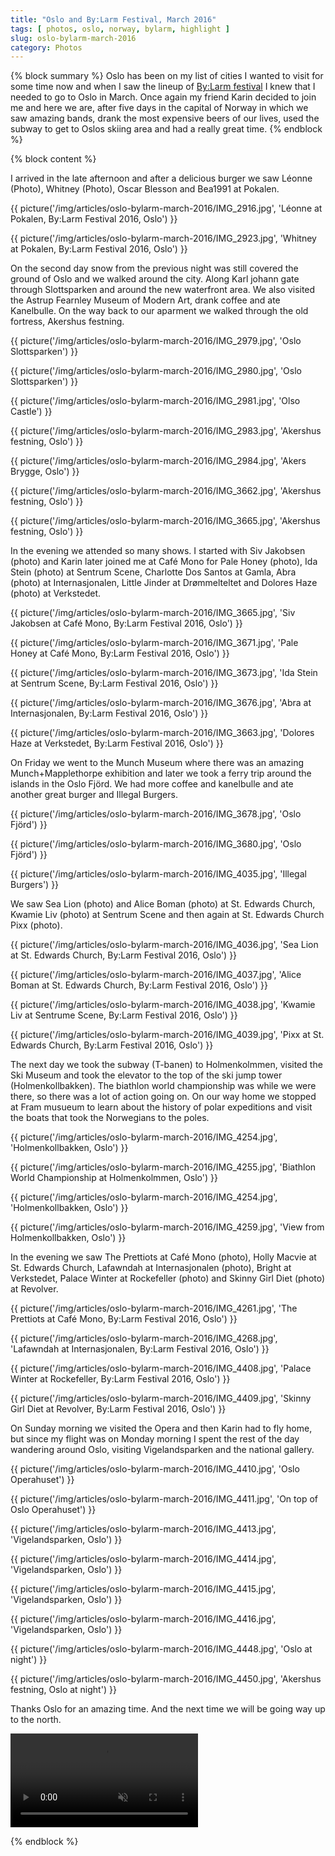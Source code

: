 ```yaml
---
title: "Oslo and By:Larm Festival, March 2016"
tags: [ photos, oslo, norway, bylarm, highlight ]
slug: oslo-bylarm-march-2016
category: Photos
---
```

{% block summary %}
Oslo has been on my list of cities I wanted to visit for some time now and when I saw the lineup of [By:Larm festival](http://bylarm.no) I knew that I needed to go to Oslo in March. Once again my friend Karin decided to join me and here we are, after five days in the capital of Norway in which we saw amazing bands, drank the most expensive beers of our lives, used the subway to get to Oslos skiing area and had a really great time.
{% endblock %}

{% block content %}

I arrived in the late afternoon and after a delicious burger we saw Léonne (Photo), Whitney (Photo), Oscar Blesson and Bea1991 at Pokalen.

{{ picture('/img/articles/oslo-bylarm-march-2016/IMG_2916.jpg', 'Léonne at Pokalen, By:Larm Festival 2016, Oslo') }}

{{ picture('/img/articles/oslo-bylarm-march-2016/IMG_2923.jpg', 'Whitney at Pokalen, By:Larm Festival 2016, Oslo') }}

On the second day snow from the previous night was still covered the ground of Oslo and we walked around the city. Along Karl johann gate through Slottsparken and around the new waterfront area. We also visited the Astrup Fearnley Museum of Modern Art, drank coffee and ate Kanelbulle. On the way back to our aparment we walked through the old fortress, Akershus festning.

{{ picture('/img/articles/oslo-bylarm-march-2016/IMG_2979.jpg', 'Oslo Slottsparken') }}

{{ picture('/img/articles/oslo-bylarm-march-2016/IMG_2980.jpg', 'Oslo Slottsparken') }}

{{ picture('/img/articles/oslo-bylarm-march-2016/IMG_2981.jpg', 'Olso Castle') }}

{{ picture('/img/articles/oslo-bylarm-march-2016/IMG_2983.jpg', 'Akershus festning, Oslo') }}

{{ picture('/img/articles/oslo-bylarm-march-2016/IMG_2984.jpg', 'Akers Brygge, Oslo') }}

{{ picture('/img/articles/oslo-bylarm-march-2016/IMG_3662.jpg', 'Akershus festning, Oslo') }}

{{ picture('/img/articles/oslo-bylarm-march-2016/IMG_3665.jpg', 'Akershus festning, Oslo') }}

In the evening we attended so many shows. I started with Siv Jakobsen (photo) and Karin later joined me at Café Mono for Pale Honey (photo), Ida Stein (photo) at Sentrum Scene, Charlotte Dos Santos at Gamla, Abra (photo) at Internasjonalen, Little Jinder at Drømmelteltet and Dolores Haze (photo) at Verkstedet.

{{ picture('/img/articles/oslo-bylarm-march-2016/IMG_3665.jpg', 'Siv Jakobsen at Café Mono, By:Larm Festival 2016, Oslo') }}

{{ picture('/img/articles/oslo-bylarm-march-2016/IMG_3671.jpg', 'Pale Honey at Café Mono, By:Larm Festival 2016, Oslo') }}

{{ picture('/img/articles/oslo-bylarm-march-2016/IMG_3673.jpg', 'Ida Stein at Sentrum Scene, By:Larm Festival 2016, Oslo') }}

{{ picture('/img/articles/oslo-bylarm-march-2016/IMG_3676.jpg', 'Abra at Internasjonalen, By:Larm Festival 2016, Oslo') }}

{{ picture('/img/articles/oslo-bylarm-march-2016/IMG_3663.jpg', 'Dolores Haze at Verkstedet, By:Larm Festival 2016, Oslo') }}

On Friday we went to the Munch Museum where there was an amazing Munch+Mapplethorpe exhibition and later we took a ferry trip around the islands in the Oslo Fjörd. We had more coffee and kanelbulle and ate another great burger and Illegal Burgers.

{{ picture('/img/articles/oslo-bylarm-march-2016/IMG_3678.jpg', 'Oslo Fjörd') }}

{{ picture('/img/articles/oslo-bylarm-march-2016/IMG_3680.jpg', 'Oslo Fjörd') }}

{{ picture('/img/articles/oslo-bylarm-march-2016/IMG_4035.jpg', 'Illegal Burgers') }}

We saw Sea Lion (photo) and Alice Boman (photo) at St. Edwards Church, Kwamie Liv (photo) at Sentrum Scene and then again at St. Edwards Church Pixx (photo).

{{ picture('/img/articles/oslo-bylarm-march-2016/IMG_4036.jpg', 'Sea Lion at St. Edwards Church, By:Larm Festival 2016, Oslo') }}

{{ picture('/img/articles/oslo-bylarm-march-2016/IMG_4037.jpg', 'Alice Boman at St. Edwards Church, By:Larm Festival 2016, Oslo') }}

{{ picture('/img/articles/oslo-bylarm-march-2016/IMG_4038.jpg', 'Kwamie Liv at Sentrume Scene, By:Larm Festival 2016, Oslo') }}

{{ picture('/img/articles/oslo-bylarm-march-2016/IMG_4039.jpg', 'Pixx at St. Edwards Church, By:Larm Festival 2016, Oslo') }}

The next day we took the subway (T-banen) to Holmenkolmmen, visited the Ski Museum and took the elevator to the top of the ski jump tower (Holmenkollbakken). The biathlon world championship was while we were there, so there was a lot of action going on. On our way home we stopped at Fram musueum to learn about the history of polar expeditions and visit the boats that took the Norwegians to the poles.

{{ picture('/img/articles/oslo-bylarm-march-2016/IMG_4254.jpg', 'Holmenkollbakken, Oslo') }}

{{ picture('/img/articles/oslo-bylarm-march-2016/IMG_4255.jpg', 'Biathlon World Championship at Holmenkolmmen, Oslo') }}

{{ picture('/img/articles/oslo-bylarm-march-2016/IMG_4254.jpg', 'Holmenkollbakken, Oslo') }}

{{ picture('/img/articles/oslo-bylarm-march-2016/IMG_4259.jpg', 'View from Holmenkollbakken, Oslo') }}

In the evening we saw The Prettiots at Café Mono (photo), Holly Macvie at St. Edwards Church, Lafawndah at Internasjonalen (photo), Bright at Verkstedet, Palace Winter at Rockefeller (photo) and Skinny Girl Diet (photo) at Revolver.

{{ picture('/img/articles/oslo-bylarm-march-2016/IMG_4261.jpg', 'The Prettiots at Café Mono, By:Larm Festival 2016, Oslo') }}

{{ picture('/img/articles/oslo-bylarm-march-2016/IMG_4268.jpg', 'Lafawndah at Internasjonalen, By:Larm Festival 2016, Oslo') }}

{{ picture('/img/articles/oslo-bylarm-march-2016/IMG_4408.jpg', 'Palace Winter at Rockefeller, By:Larm Festival 2016, Oslo') }}

{{ picture('/img/articles/oslo-bylarm-march-2016/IMG_4409.jpg', 'Skinny Girl Diet at Revolver, By:Larm Festival 2016, Oslo') }}

On Sunday morning we visited the Opera and then Karin had to fly home, but since my flight was on Monday morning I spent the rest of the day wandering around Oslo, visiting Vigelandsparken and the national gallery.

{{ picture('/img/articles/oslo-bylarm-march-2016/IMG_4410.jpg', 'Oslo Operahuset') }}

{{ picture('/img/articles/oslo-bylarm-march-2016/IMG_4411.jpg', 'On top of Oslo Operahuset') }}

{{ picture('/img/articles/oslo-bylarm-march-2016/IMG_4413.jpg', 'Vigelandsparken, Oslo') }}

{{ picture('/img/articles/oslo-bylarm-march-2016/IMG_4414.jpg', 'Vigelandsparken, Oslo') }}

{{ picture('/img/articles/oslo-bylarm-march-2016/IMG_4415.jpg', 'Vigelandsparken, Oslo') }}

{{ picture('/img/articles/oslo-bylarm-march-2016/IMG_4416.jpg', 'Vigelandsparken, Oslo') }}

{{ picture('/img/articles/oslo-bylarm-march-2016/IMG_4448.jpg', 'Oslo at night') }}

{{ picture('/img/articles/oslo-bylarm-march-2016/IMG_4450.jpg', 'Akershus festning, Oslo at night') }}

Thanks Oslo for an amazing time. And the next time we will be going way up to the north.

<video src="/video/oslo-bylarm-march-2016/IMG_4475.m4v" autoplay loop muted>
</video>

{% endblock %}
